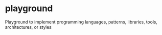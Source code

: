 # playground
Playground to implement programming languages, patterns, libraries, tools, architectures, or styles
